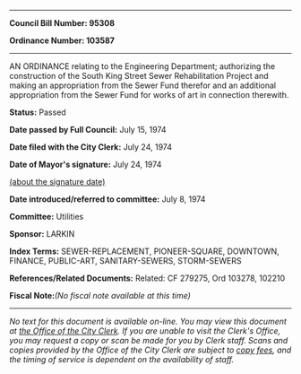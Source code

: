 

********

**Council Bill Number: 95308**
   
**Ordinance Number: 103587**
********

 AN ORDINANCE relating to the Engineering Department; authorizing the construction of the South King Street Sewer Rehabilitation Project and making an appropriation from the Sewer Fund therefor and an additional appropriation from the Sewer Fund for works of art in connection therewith.

**Status:** Passed
   
**Date passed by Full Council:** July 15, 1974
   
**Date filed with the City Clerk:** July 24, 1974
   
**Date of Mayor's signature:** July 24, 1974
   
[(about the signature date)](/~public/approvaldate.htm)
   
   
   
**Date introduced/referred to committee:** July 8, 1974
   
**Committee:** Utilities
   
**Sponsor:** LARKIN
   
   
**Index Terms:** SEWER-REPLACEMENT, PIONEER-SQUARE, DOWNTOWN, FINANCE, PUBLIC-ART, SANITARY-SEWERS, STORM-SEWERS

**References/Related Documents:** Related: CF 279275, Ord 103278, 102210

**Fiscal Note:**_(No fiscal note available at this time)_
********

_No text for this document is available on-line. You may view this document at [the Office of the City Clerk](http://www.seattle.gov/leg/clerk/contactUs.htm). If you are unable to visit the Clerk's Office, you may request a copy or scan be made for you by Clerk staff. Scans and copies provided by the Office of the City Clerk are subject to [copy fees](http://clerk.seattle.gov/~public/clerkfees.htm), and the timing of service is dependent on the availability of staff._

